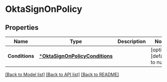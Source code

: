 # OktaSignOnPolicy

## Properties
Name | Type | Description | Notes
------------ | ------------- | ------------- | -------------
**Conditions** | [***OktaSignOnPolicyConditions**](OktaSignOnPolicyConditions.md) |  | [optional] [default to null]

[[Back to Model list]](../README.md#documentation-for-models) [[Back to API list]](../README.md#documentation-for-api-endpoints) [[Back to README]](../README.md)

